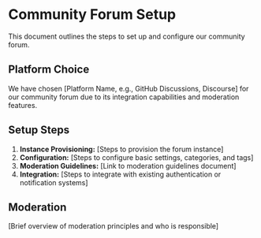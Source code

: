 
# Community Forum Setup

This document outlines the steps to set up and configure our community forum.

## Platform Choice

We have chosen [Platform Name, e.g., GitHub Discussions, Discourse] for our community forum due to its integration capabilities and moderation features.

## Setup Steps

1.  **Instance Provisioning:** [Steps to provision the forum instance]
2.  **Configuration:** [Steps to configure basic settings, categories, and tags]
3.  **Moderation Guidelines:** [Link to moderation guidelines document]
4.  **Integration:** [Steps to integrate with existing authentication or notification systems]

## Moderation

[Brief overview of moderation principles and who is responsible]
